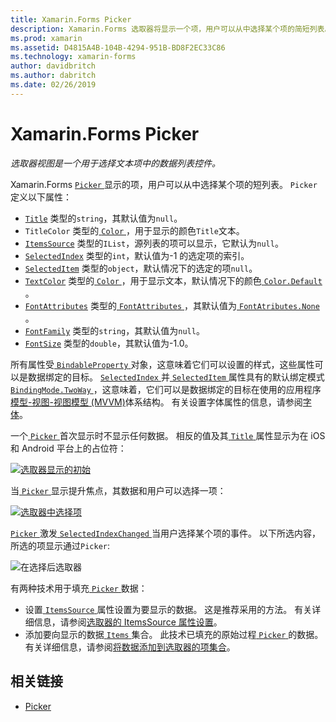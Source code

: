 ```yaml
---
title: Xamarin.Forms Picker
description: Xamarin.Forms 选取器将显示一个项，用户可以从中选择某个项的简短列表。 本文介绍如何使用选取器类来从数据的列表中选择文本项。
ms.prod: xamarin
ms.assetid: D4815A4B-104B-4294-951B-BD8F2EC33C86
ms.technology: xamarin-forms
author: davidbritch
ms.author: dabritch
ms.date: 02/26/2019
---
```


# <a name="xamarinforms-picker"></a>Xamarin.Forms Picker

_选取器视图是一个用于选择文本项中的数据列表控件。_

Xamarin.Forms [ `Picker` ](xref:Xamarin.Forms.Picker)显示的项，用户可以从中选择某个项的短列表。 `Picker` 定义以下属性：

- [`Title`](xref:Xamarin.Forms.Picker.Title) 类型的`string`，其默认值为`null`。
- `TitleColor` 类型的[ `Color` ](xref:Xamarin.Forms.Color)，用于显示的颜色`Title`文本。
- [`ItemsSource`](xref:Xamarin.Forms.Picker.ItemsSource) 类型的`IList`，源列表的项可以显示，它默认为`null`。
- [`SelectedIndex`](xref:Xamarin.Forms.Picker.SelectedIndex) 类型的`int`，默认值为-1 的选定项的索引。
- [`SelectedItem`](xref:Xamarin.Forms.Picker.SelectedItem) 类型的`object`，默认情况下的选定的项`null`。
- [`TextColor`](xref:Xamarin.Forms.Picker.TextColor) 类型的[ `Color` ](xref:Xamarin.Forms.Color)，用于显示文本，默认情况下的颜色[ `Color.Default` ](xref:Xamarin.Forms.Color.Default)。
- [`FontAttributes`](xref:Xamarin.Forms.Picker.FontAttributes) 类型的[ `FontAttributes` ](xref:Xamarin.Forms.FontAttributes)，其默认值为[ `FontAtributes.None` ](xref:Xamarin.Forms.FontAttributes.None)。
- [`FontFamily`](xref:Xamarin.Forms.Picker.FontFamily) 类型的`string`，其默认值为`null`。
- [`FontSize`](xref:Xamarin.Forms.Picker.FontSize) 类型的`double`，其默认值为-1.0。

所有属性受[ `BindableProperty` ](xref:Xamarin.Forms.BindableProperty)对象，这意味着它们可以设置的样式，这些属性可以是数据绑定的目标。 [ `SelectedIndex` ](xref:Xamarin.Forms.Picker.SelectedIndex)并[ `SelectedItem` ](xref:Xamarin.Forms.Picker.SelectedItem)属性具有的默认绑定模式[ `BindingMode.TwoWay` ](xref:Xamarin.Forms.BindingMode.TwoWay)，这意味着，它们可以是数据绑定的目标在使用的应用程序[模型-视图-视图模型 (MVVM)](~/xamarin-forms/enterprise-application-patterns/mvvm.md)体系结构。 有关设置字体属性的信息，请参阅[字体](~/xamarin-forms/user-interface/text/fonts.md)。

一个[ `Picker` ](xref:Xamarin.Forms.Picker)首次显示时不显示任何数据。 相反的值及其[ `Title` ](xref:Xamarin.Forms.Picker.Title)属性显示为在 iOS 和 Android 平台上的占位符：

[![](images/picker-initial.png "选取器显示的初始")](images/picker-initial-large.png#lightbox "初始选取器显示")

当[ `Picker` ](xref:Xamarin.Forms.Picker)显示提升焦点，其数据和用户可以选择一项：

[![](images/picker-selection.png "选取器中选择项")](images/picker-selection-large.png#lightbox "选取器中选择项")

[ `Picker` ](xref:Xamarin.Forms.Picker)激发[ `SelectedIndexChanged` ](xref:Xamarin.Forms.Picker.SelectedIndexChanged)当用户选择某个项的事件。 以下所选内容，所选的项显示通过`Picker`:

![](images/picker-after-selection.png "在选择后选取器")

有两种技术用于填充[ `Picker` ](xref:Xamarin.Forms.Picker)数据：

- 设置[ `ItemsSource` ](xref:Xamarin.Forms.Picker.ItemsSource)属性设置为要显示的数据。 这是推荐采用的方法。 有关详细信息，请参阅[选取器的 ItemsSource 属性设置](populating-itemssource.md)。
- 添加要向显示的数据[ `Items` ](xref:Xamarin.Forms.Picker.Items)集合。 此技术已填充的原始过程[ `Picker` ](xref:Xamarin.Forms.Picker)的数据。 有关详细信息，请参阅[将数据添加到选取器的项集合](populating-items.md)。

## <a name="related-links"></a>相关链接

- [Picker](xref:Xamarin.Forms.Picker)
